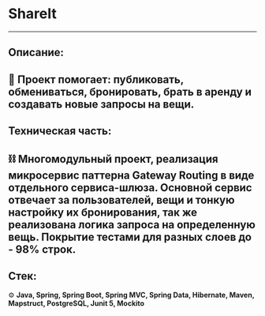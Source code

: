 # ShareIt

---
## Описание:
💭
Проект помогает: публиковать, обмениваться, бронировать, брать в аренду и
создавать новые запросы на вещи.
---
## Техническая часть:
⛓
Многомодульный проект, реализация микросервис паттерна Gateway Routing 
в виде отдельного сервиса-шлюза.
Основной сервис отвечает за пользователей, вещи и тонкую настройку их бронирования,
так же реализована логика запроса на определенную вещь.
Покрытие тестами для разных слоев до - 98% строк. 
---

## Стек:
⚙
**Java, Spring, Spring Boot, Spring MVC, Spring Data, Hibernate, Maven, Mapstruct, PostgreSQL, 
Junit 5, Mockito**
